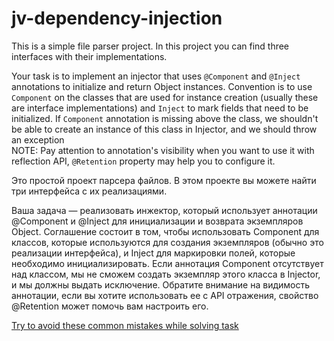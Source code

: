 # jv-dependency-injection

This is a simple file parser project.
In this project you can find three interfaces with their implementations.

Your task is to implement an injector that uses `@Component` and `@Inject` annotations to initialize and return 
Object instances. Convention is to use `Component` on the classes that are used for instance creation (usually these are interface implementations)
and `Inject` to mark fields that need to be initialized. If `Component` annotation is missing above the class, we shouldn't be able to create an instance of this class in Injector, and we should throw an exception <br>
NOTE: Pay attention to annotation's visibility when you want to use it with reflection API,
`@Retention` property may help you to configure it.

Это простой проект парсера файлов. В этом проекте вы можете найти три интерфейса с их реализациями.

Ваша задача — реализовать инжектор, который использует аннотации @Component и @Inject для инициализации и возврата экземпляров Object. 
Соглашение состоит в том, чтобы использовать Component для классов, которые используются для создания экземпляров (обычно это реализации интерфейса), 
и Inject для маркировки полей, которые необходимо инициализировать. Если аннотация Component отсутствует над классом, мы не сможем создать экземпляр этого 
класса в Injector, и мы должны выдать исключение.
Обратите внимание на видимость аннотации, если вы хотите использовать ее с API отражения, свойство @Retention может помочь вам настроить его.


[Try to avoid these common mistakes while solving task](https://mate-academy.github.io/jv-program-common-mistakes/java-core/dependency-injection/dependency-injection)
